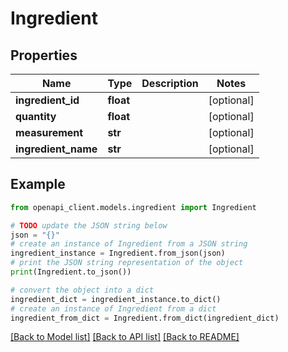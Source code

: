 # Ingredient


## Properties

Name | Type | Description | Notes
------------ | ------------- | ------------- | -------------
**ingredient_id** | **float** |  | [optional] 
**quantity** | **float** |  | [optional] 
**measurement** | **str** |  | [optional] 
**ingredient_name** | **str** |  | [optional] 

## Example

```python
from openapi_client.models.ingredient import Ingredient

# TODO update the JSON string below
json = "{}"
# create an instance of Ingredient from a JSON string
ingredient_instance = Ingredient.from_json(json)
# print the JSON string representation of the object
print(Ingredient.to_json())

# convert the object into a dict
ingredient_dict = ingredient_instance.to_dict()
# create an instance of Ingredient from a dict
ingredient_from_dict = Ingredient.from_dict(ingredient_dict)
```
[[Back to Model list]](../README.md#documentation-for-models) [[Back to API list]](../README.md#documentation-for-api-endpoints) [[Back to README]](../README.md)


